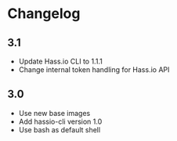 # Changelog

## 3.1
- Update Hass.io CLI to 1.1.1
- Change internal token handling for Hass.io API

## 3.0
- Use new base images
- Add hassio-cli version 1.0
- Use bash as default shell

